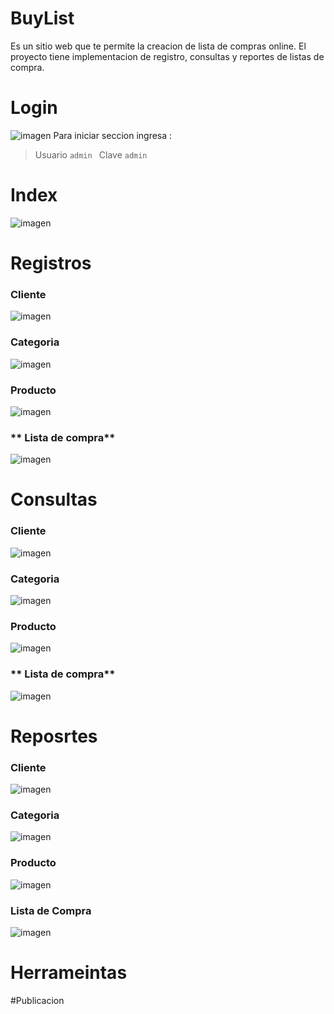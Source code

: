 # BuyList
Es un sitio web que te permite la creacion de lista de compras online. El proyecto tiene implementacion de registro, consultas y reportes de listas de compra.
# Login
![imagen](https://user-images.githubusercontent.com/42838684/69888588-0cbf2e80-12c3-11ea-859d-2653e50aef45.png)
Para iniciar seccion ingresa : 
> Usuario `admin `
> Clave `admin `

# Index
![imagen](https://user-images.githubusercontent.com/42838684/69888678-7ccdb480-12c3-11ea-8bca-1fad4e3ab0c1.png)

# Registros
### **Cliente**
![imagen](https://user-images.githubusercontent.com/42838684/69888696-9b33b000-12c3-11ea-8f85-cab04f620dec.png)

### **Categoria**
![imagen](https://user-images.githubusercontent.com/42838684/69888700-a25abe00-12c3-11ea-926e-778860b51724.png)

### **Producto**
![imagen](https://user-images.githubusercontent.com/42838684/69888706-a8e93580-12c3-11ea-8b56-e40887c77eb7.png)

### ** Lista de compra**
![imagen](https://user-images.githubusercontent.com/42838684/69888719-bacad880-12c3-11ea-8dda-e87bf66247c5.png)


# Consultas
### **Cliente**
![imagen](https://user-images.githubusercontent.com/42838684/69888740-d209c600-12c3-11ea-96b2-183747cd5ff7.png)

### **Categoria**
![imagen](https://user-images.githubusercontent.com/42838684/69888744-d8983d80-12c3-11ea-9ac9-f1caaccb4c0c.png)

### **Producto**
![imagen](https://user-images.githubusercontent.com/42838684/69888751-e8178680-12c3-11ea-99ba-32682286e376.png)

### ** Lista de compra**
![imagen](https://user-images.githubusercontent.com/42838684/69888759-f2d21b80-12c3-11ea-9991-1765cc455272.png)

# Reposrtes
### **Cliente**
![imagen](https://user-images.githubusercontent.com/42838684/69888774-02e9fb00-12c4-11ea-9f2d-9bff2217a44c.png)

### **Categoria**
![imagen](https://user-images.githubusercontent.com/42838684/69888787-185f2500-12c4-11ea-817e-4eced4053519.png)

### **Producto**
![imagen](https://user-images.githubusercontent.com/42838684/69888793-1f863300-12c4-11ea-9016-2620dde12267.png)

### **Lista de Compra**
![imagen](https://user-images.githubusercontent.com/42838684/69888800-29a83180-12c4-11ea-9bc0-127f61594920.png)

# Herrameintas
#Publicacion



